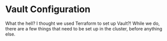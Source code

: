 # Vault Configuration
What the hell? I thought we used Terraform to set up Vault?! While we do, there are a few things that need to be set up in the cluster, before anything else.